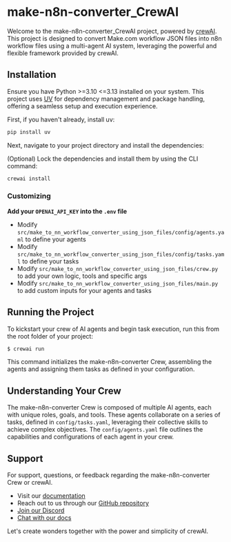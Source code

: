 # make-n8n-converter_CrewAI

Welcome to the make-n8n-converter_CrewAI project, powered by [crewAI](https://crewai.com). This project is designed to convert Make.com workflow JSON files into n8n workflow files using a multi-agent AI system, leveraging the powerful and flexible framework provided by crewAI.

## Installation

Ensure you have Python >=3.10 <=3.13 installed on your system. This project uses [UV](https://docs.astral.sh/uv/) for dependency management and package handling, offering a seamless setup and execution experience.

First, if you haven't already, install uv:

```bash
pip install uv
```

Next, navigate to your project directory and install the dependencies:

(Optional) Lock the dependencies and install them by using the CLI command:
```bash
crewai install
```
### Customizing

**Add your `OPENAI_API_KEY` into the `.env` file**

- Modify `src/make_to_nn_workflow_converter_using_json_files/config/agents.yaml` to define your agents
- Modify `src/make_to_nn_workflow_converter_using_json_files/config/tasks.yaml` to define your tasks
- Modify `src/make_to_nn_workflow_converter_using_json_files/crew.py` to add your own logic, tools and specific args
- Modify `src/make_to_nn_workflow_converter_using_json_files/main.py` to add custom inputs for your agents and tasks

## Running the Project

To kickstart your crew of AI agents and begin task execution, run this from the root folder of your project:

```bash
$ crewai run
```

This command initializes the make-n8n-converter Crew, assembling the agents and assigning them tasks as defined in your configuration.

## Understanding Your Crew

The make-n8n-converter Crew is composed of multiple AI agents, each with unique roles, goals, and tools. These agents collaborate on a series of tasks, defined in `config/tasks.yaml`, leveraging their collective skills to achieve complex objectives. The `config/agents.yaml` file outlines the capabilities and configurations of each agent in your crew.

## Support

For support, questions, or feedback regarding the make-n8n-converter Crew or crewAI.
- Visit our [documentation](https://docs.crewai.com)
- Reach out to us through our [GitHub repository](https://github.com/joaomdmoura/crewai)
- [Join our Discord](https://discord.com/invite/X4JWnZnxPb)
- [Chat with our docs](https://chatg.pt/DWjSBZn)

Let's create wonders together with the power and simplicity of crewAI.
